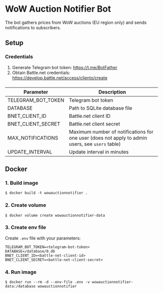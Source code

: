# WoW Auction Notifier Bot

The bot gathers prices from WoW auctions (EU region only) and sends notifications to subscribers.

## Setup

### Credentials

1. Generate Telegram bot token: https://t.me/BotFather
2. Obtain Battle.net credentials: https://develop.battle.net/access/clients/create

###

|Parameter|Description|
|---|---|
|TELEGRAM_BOT_TOKEN|Telegram bot token|
|DATABASE|Path to SQLite database file|
|BNET_CLIENT_ID|Battle.net client ID|
|BNET_CLIENT_SECRET|Battle.net client secret|
|MAX_NOTIFICATIONS|Maximum number of notifications for one user (does not apply to admin users, see `users` table)|
|UPDATE_INTERVAL|Update interval in minutes|

## Docker

### 1. Build image

```shell
$ docker build -t wowauctionnotifier .
```

### 2. Create volume

```shell
$ docker volume create wowauctionnotifier-data
```

### 3. Create env file

Create `.env` file with your parameters:

```
TELEGRAM_BOT_TOKEN=<telegram-bot-token>
DATABASE=/database/0.db
BNET_CLIENT_ID=<battle-net-client-id>
BNET_CLIENT_SECRET=<battle-net-client-secret>
```

### 4. Run image

```shell
$ docker run --rm -d --env-file .env -v wowauctionnotifier-data:/database wowauctionnotifier
```
